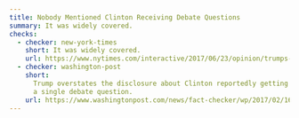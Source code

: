 ```yaml
---
title: Nobody Mentioned Clinton Receiving Debate Questions
summary: It was widely covered.
checks:
  - checker: new-york-times
    short: It was widely covered.
    url: https://www.nytimes.com/interactive/2017/06/23/opinion/trumps-lies.html
  - checker: washington-post
    short:
      Trump overstates the disclosure about Clinton reportedly getting
      a single debate question.
    url: https://www.washingtonpost.com/news/fact-checker/wp/2017/02/16/fact-checking-president-trumps-news-conference/
---
```

